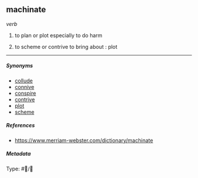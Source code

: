 ## machinate

*verb*

1. to plan or plot especially to do harm

1. to scheme or contrive to bring about : plot

---

##### Synonyms

* [collude](collude.md)
* [connive](connive.md)
* [conspire](conspire.md)
* [contrive](contrive.md)
* [plot](plot.md)
* [scheme](scheme.md)

##### References

* https://www.merriam-webster.com/dictionary/machinate

##### Metadata

Type: #💬/💬 
